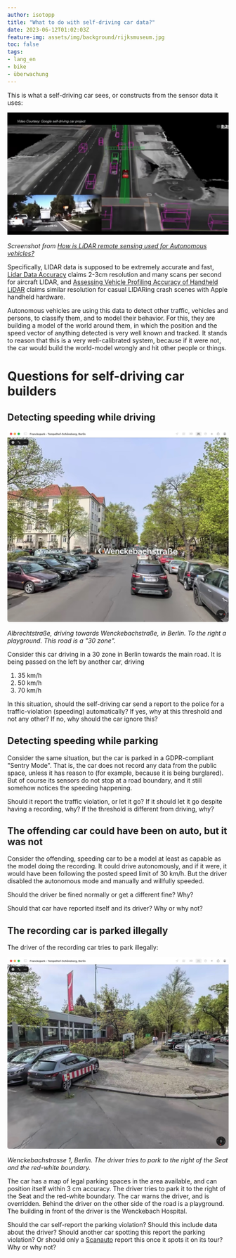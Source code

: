 ```yaml
---
author: isotopp
title: "What to do with self-driving car data?"
date: 2023-06-12T01:02:03Z
feature-img: assets/img/background/rijksmuseum.jpg
toc: false
tags:
- lang_en
- bike
- überwachung
---
```


This is what a self-driving car sees, or constructs from the sensor data it uses:

![](/uploads/2023/06/self-driving-01.jpg)

*Screenshot from [How is LiDAR remote sensing used for Autonomous vehicles?](https://youtu.be/JC94Y063x58?t=38)*

Specifically, LIDAR data is supposed to be extremely accurate and fast, 
[Lidar Data Accuracy](https://www.asprs.org/a/publications/proceedings/fall2006/0009.pdf)
claims 2-3cm resolution and many scans per second for aircraft LIDAR, and 
[Assessing Vehicle Profiling Accuracy of Handheld LiDAR](https://www.ncbi.nlm.nih.gov/pmc/articles/PMC8659977/)
claims similar resolution for casual LIDARing crash scenes with Apple handheld hardware.

Autonomous vehicles are using this data to detect other traffic, vehicles and persons, to classify them, 
and to model their behavior.
For this, they are building a model of the world around them,
in which the position and the speed vector of anything detected is very well known and tracked. 
It stands to reason that this is a very well-calibrated system, because if it were not,
the car would build the world-model wrongly and hit other people or things.

# Questions for self-driving car builders

## Detecting speeding while driving

![](/uploads/2023/06/self-driving-02.jpg)

*Albrechtstraße, driving towards Wenckebachstraße, in Berlin. To the right a playground. This road is a "30 zone".*

Consider this car driving in a 30 zone in Berlin towards the main road. It is being passed on the left by another car,
driving

1. 35 km/h 
2. 50 km/h 
3. 70 km/h

In this situation, should the self-driving car send a report to the police for a traffic-violation (speeding) automatically?
If yes, why at this threshold and not any other? If no, why should the car ignore this?

## Detecting speeding while parking

Consider the same situation, but the car is parked in a GDPR-compliant "Sentry Mode".
That is, the car does not record any data from the public space, unless it has reason to (for example, because it is being burglared).
But of course its sensors do not stop at a road boundary, and it still somehow notices the speeding happening.

Should it report the traffic violation, or let it go?
If it should let it go despite having a recording, why? If the threshold is different from driving, why?

## The offending car could have been on auto, but it was not

Consider the offending, speeding car to be a model at least as capable as the model doing the recording.
It could drive autonomously, and if it were, it would have been following the posted speed limit of 30 km/h.
But the driver disabled the autonomous mode and manually and willfully speeded.

Should the driver be fined normally or get a different fine? Why?

Should that car have reported itself and its driver? Why or why not?

## The recording car is parked illegally

The driver of the recording car tries to park illegally:

![](/uploads/2023/06/self-driving-03.jpg)

*Wenckebachstrasse 1, Berlin. The driver tries to park to the right of the Seat and the red-white boundary.*

The car has a map of legal parking spaces in the area available, and can position itself within 3 cm accuracy.
The driver tries to park it to the right of the Seat and the red-white boundary.
The car warns the driver, and is overridden.
Behind the driver on the other side of the road is a playground.
The building in front of the driver is the Wenckebach Hospital.

Should the car self-report the parking violation? Should this include data about the driver?
Should another car spotting this report the parking violation?
Or should only a [Scanauto](https://algoritmeregister.amsterdam.nl/en/automated-parking-control/) report this once it spots it on its tour?
Why or why not?

